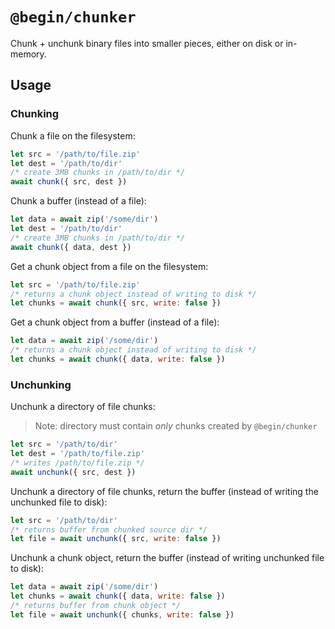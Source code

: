 # `@begin/chunker`

Chunk + unchunk binary files into smaller pieces, either on disk or in-memory.


## Usage

### Chunking

Chunk a file on the filesystem:

```javascript
let src = '/path/to/file.zip'
let dest = '/path/to/dir'
/* create 3MB chunks in /path/to/dir */
await chunk({ src, dest })
```

Chunk a buffer (instead of a file):

```javascript
let data = await zip('/some/dir')
let dest = '/path/to/dir'
/* create 3MB chunks in /path/to/dir */
await chunk({ data, dest })
```

Get a chunk object from a file on the filesystem:

```javascript
let src = '/path/to/file.zip'
/* returns a chunk object instead of writing to disk */
let chunks = await chunk({ src, write: false })
```

Get a chunk object from a buffer (instead of a file):

```javascript
let data = await zip('/some/dir')
/* returns a chunk object instead of writing to disk */
let chunks = await chunk({ data, write: false })
```


### Unchunking

Unchunk a directory of file chunks:

> Note: directory must contain *only* chunks created by `@begin/chunker`

```javascript
let src = '/path/to/dir'
let dest = '/path/to/file.zip'
/* writes /path/to/file.zip */
await unchunk({ src, dest })
```

Unchunk a directory of file chunks, return the buffer (instead of writing the unchunked file to disk):

```javascript
let src = '/path/to/dir'
/* returns buffer from chunked source dir */
let file = await unchunk({ src, write: false })
```


Unchunk a chunk object, return the buffer (instead of writing unchunked file to disk):

```javascript
let data = await zip('/some/dir')
let chunks = await chunk({ data, write: false })
/* returns buffer from chunk object */
let file = await unchunk({ chunks, write: false })
```
